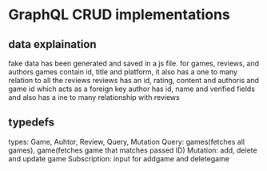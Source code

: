 # GraphQL CRUD implementations

## data explaination

fake data has been generated and saved in a js file. for games, reviews, and authors
games contain id, title and platform, it also has a one to many relation to all the reviews
reviews has an id, rating, content and authoris and game id which acts as a foreign key
author has id, name and verified fields and also has a ine to many relationship with reviews

## typedefs
types: Game, Auhtor, Review, Query, Mutation
Query: games(fetches all games), game(fetches game that matches passed ID)
Mutation: add, delete and update game
Subscription: input for addgame and deletegame 
